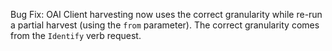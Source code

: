 Bug Fix:
OAI Client harvesting now uses the correct granularity while re-run a partial harvest (using the `from` parameter). The correct granularity comes from the `Identify` verb request.